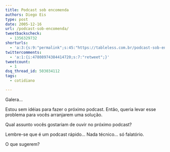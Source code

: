 ```yaml
---
title: Podcast sob encomenda
authors: Diego Eis
type: post
date: 2005-12-16
url: /podcast-sob-encomenda/
tweetbackscheck:
  - 1356329732
shorturls:
  - 'a:3:{s:9:"permalink";s:45:"https://tableless.com.br/podcast-sob-encomenda";s:7:"tinyurl";s:26:"https://tinyurl.com/3czr4cy";s:4:"isgd";s:19:"https://is.gd/RVLGQ6";}'
twittercomments:
  - 'a:1:{i:47808974384414720;s:7:"retweet";}'
tweetcount:
  - 1
dsq_thread_id: 503034112
tags:
  - cotidiano

---
```

Galera&#8230;
  
Estou sem idéias para fazer o próximo podcast. Então, queria levar esse problema para vocês arranjarem uma solução.
  
Qual assunto vocês gostariam de ouvir no próximo podcast?

Lembre-se que é um podcast rápido&#8230; Nada técnico&#8230; só falatório.
  
O que sugerem?